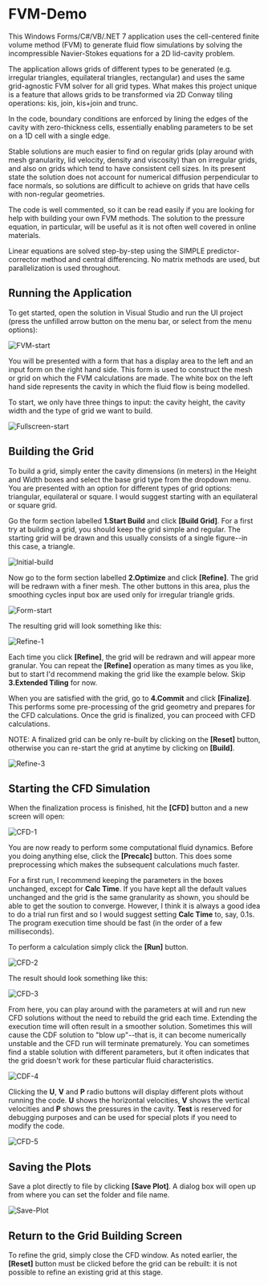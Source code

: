 # FVM-Demo

This Windows Forms/C#/VB/.NET 7 application uses the cell-centered finite volume method (FVM) to generate fluid flow simulations by solving the
incompressible Navier-Stokes equations for a 2D lid-cavity problem. 

The application allows grids of different types to be generated (e.g. irregular triangles, equilateral triangles, rectangular) and uses the
same grid-agnostic FVM solver for all grid types. What makes this project unique is a feature that allows grids to be transformed via 2D Conway tiling operations: kis, join, kis+join and trunc.

In the code, boundary conditions are enforced by lining the edges of the cavity with zero-thickness cells, essentially enabling parameters to be set on a 1D cell with a single edge.  

Stable solutions are much easier to find on regular grids (play around with mesh granularity, lid velocity, density and viscosity) than on irregular grids, and also on grids which tend to have consistent cell sizes. In its present state the solution does not account for numerical diffusion perpendicular to face normals, so solutions are difficult to achieve on grids that have cells with non-regular geometries.

The code is well commented, so it can be read easily if you are looking for help with building your own FVM methods. The solution to the pressure equation,
in particular, will be useful as it is not often well covered in online materials.

Linear equations are solved step-by-step using the SIMPLE predictor-corrector method and central differencing. No matrix methods are used, but parallelization is used throughout.


## Running the Application

To get started, open the solution in Visual Studio and run the UI project (press the unfilled arrow button on the menu bar, or select from the menu options):

![FVM-start](https://github.com/user-attachments/assets/abbbd6dd-4494-47f6-8b02-ad10760f9713)

You will be presented with a form that has a display area to the left and an input form on the right hand side. This form is used to construct the mesh or grid on which the FVM calculations are made. The white box on the left hand side represents the cavity in which the fluid flow is being modelled.

To start, we only have three things to input: the cavity height, the cavity width and the type of grid we want to build.

![Fullscreen-start](https://github.com/user-attachments/assets/d665ea31-eb83-4389-834b-d45df6ec990e)

## Building the Grid

To build a grid, simply enter the cavity dimensions (in meters) in the Height and Width boxes and select the base grid type from the dropdown menu. You are presented with an option for
different types of grid options: triangular, equilateral or square. I would suggest starting with an equilateral or square grid.

Go the form section labelled **1.Start Build** and click **[Build Grid]**. For a first try at building a grid, you
should keep the grid simple and regular. The starting grid will be drawn and this usually consists of a single figure--in this case, a triangle.

![Initial-build](https://github.com/user-attachments/assets/6f8ef458-aacf-483b-bab6-09a94dbef6ea)


Now go to the form section labelled **2.Optimize** and click **[Refine]**. The grid will be redrawn with a finer mesh. The other buttons in this area, plus the smoothing cycles input box are used only for
irregular triangle grids.

![Form-start](https://github.com/user-attachments/assets/5717d433-e4c5-4e8c-bcee-79e5556981c6)


The resulting grid will look something like this:

![Refine-1](https://github.com/user-attachments/assets/d8044139-82d0-44c2-958c-b219894d8de8)


Each time you click **[Refine]**, the grid will be redrawn and will appear more granular. You can repeat the **[Refine]** operation as many times as you like, but to start I'd recommend making the grid like the example below. Skip **3.Extended Tiling** for now.

When you are satisfied with the grid, go to **4.Commit** and click **[Finalize]**.  This performs some pre-processing of the grid geometry and prepares for the CFD calculations. Once the grid is finalized, you can proceed with CFD calculations.

NOTE: A finalized grid can be only re-built by clicking on the **[Reset]** button, otherwise you can re-start the grid at anytime by clicking on **[Build]**.

![Refine-3](https://github.com/user-attachments/assets/9f5c97d2-3271-4b35-b9be-400433f77b89)


## Starting the CFD Simulation

When the finalization process is finished, hit the **[CFD]** button and a new screen will open:

![CFD-1](https://github.com/user-attachments/assets/821db714-ce8c-45f0-a19a-aa0a8e3722d4)


You are now ready to perform some computational fluid dynamics. Before you doing anything else, click the **[Precalc]** button. This does some preprocessing which makes the 
subsequent calculations much faster.

For a first run, I recommend keeping the parameters in the boxes unchanged, except for **Calc Time**. If you have kept all the default values unchanged and the grid is the same granularity as shown, you should be able to get the soution to converge. However, I think it is always a good idea to do a trial run first and so I would suggest setting **Calc Time** to, say, 0.1s. The program execution time should be fast (in the order of a few milliseconds).

To perform a calculation simply click the **[Run]** button.

![CFD-2](https://github.com/user-attachments/assets/39c671a8-7ec0-4e17-97b1-73d2c12970e6)


The result should look something like this:

![CFD-3](https://github.com/user-attachments/assets/daacffa6-86a7-48b1-bc47-6ef2bcc1a0da)


From here, you can play around with the parameters at will and run new CFD solutions without the need to rebuild the grid each time. Extending the execution time will often result in a smoother
solution. Sometimes this will cause the CDF solution to "blow up"--that is, it can become numerically unstable and the CFD run will terminate prematurely. You can sometimes find a stable solution with different parameters, but it often indicates that the grid doesn't work for these particular fluid characteristics.

![CDF-4](https://github.com/user-attachments/assets/d7581d38-887e-45b2-827b-9bbc8e5a2f0b)


Clicking the **U**, **V** and **P** radio buttons will display different plots without running the code. **U** shows the horizontal velocities, **V** shows the vertical velocities and **P** shows the pressures in
the cavity. **Test** is reserved for debugging purposes and can be used for special plots if you need to modify the code.

![CFD-5](https://github.com/user-attachments/assets/fabee2f1-06b0-4274-8feb-5b79cd32a377)


## Saving the Plots

Save a plot directly to file by clicking **[Save Plot]**. A dialog box will open up from where you can set the folder and file name.

![Save-Plot](https://github.com/user-attachments/assets/1ba6439a-d650-4314-871b-743e70cf95b1)


## Return to the Grid Building Screen

To refine the grid, simply close the CFD window. As noted earlier, the **[Reset]** button must be clicked before the grid can be rebuilt: it
is not possible to refine an existing grid at this stage.
